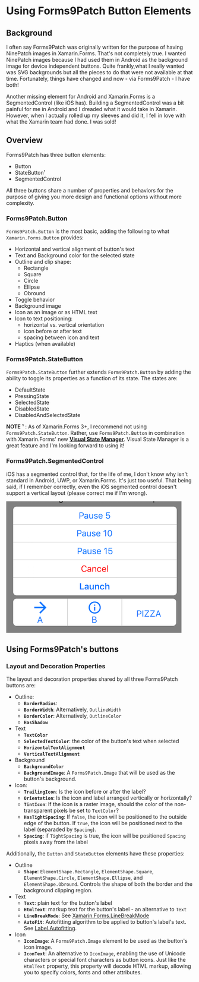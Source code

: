 # Using Forms9Patch Button Elements

## Background
I often say Forms9Patch was originally written for the purpose of having NinePatch images in Xamarin.Forms.  That's not completely true.  I wanted NinePatch images because I had used them in Android as the background image for device independent buttons.  Quite frankly,what I really wanted was SVG backgrounds but all the pieces to do that were not available at that time.  Fortunately, things have changed and now - via Forms9Patch - I have both!

Another missing element for Android and Xamarin.Forms is a SegmentedControl (like iOS has). Building a SegmentedControl was a bit painful for me in Android and I dreaded what it would take in Xamarin.  However, when I actually rolled up my sleeves and did it, I fell in love with what the Xamarin team had done.  I was sold!

## Overview

Forms9Patch has three button elements:

- Button
- StateButton¹
- SegmentedControl

All three buttons share a number of properties and behaviors for the purpose of giving you more design and functional options without more complexity.  

### Forms9Patch.Button

`Forms9Patch.Button` is the most basic, adding the following to what `Xamarin.Forms.Button` provides:

- Horizontal and vertical alignment of button's text
- Text and Background color for the selected state
- Outline and clip shape:
  - Rectangle
  - Square
  - Circle
  - Ellipse
  - Obround
- Toggle behavior
- Background image
- Icon as an image or as HTML text
- Icon to text positioning:
  - horizontal vs. vertical orientation
  - icon before or after text
  - spacing between icon and text
- Haptics (when available)

### Forms9Patch.StateButton

`Forms9Patch.StateButton` further extends `Forms9Patch.Button` by adding the ability to toggle its properties as a function of its state.  The states are:

- DefaultState
- PressingState
- SelectedState
- DisabledState
- DisabledAndSelectedState

**NOTE** ¹ : As of Xamarin.Forms 3+, I recommend not using `Forms9Patch.StateButton`.  Rather, use `Forms9Patch.Button` in combination with Xamarin.Forms' new [**Visual State Manager**](https://blog.xamarin.com/xamarin-forms-3-0-released/).  Visual State Manager is a great feature and I'm looking forward to using it!

### Forms9Patch.SegmentedControl

iOS has a segmented control that, for the life of me, I don't know why isn't standard in Android, UWP, or Xamarin.Forms.  It's just too useful.  That being said, if I remember correctly, even the iOS segmented control doesn't support a vertical layout (please correct me if I'm wrong).  

![SegmentedControl](images/Buttons/SegmentedControl.png)

## Using Forms9Patch's buttons

### Layout and Decoration Properties

The layout and decoration properties shared by all three Forms9Patch buttons are:

- Outline:
  - **`BorderRadius`**: 
  - **`BorderWidth`**:  Alternatively, `OutlineWidth`
  - **`BorderColor`**: Alternatively, `OutlineColor`
  - **`HasShadow`**
- Text
  - **`TextColor`**
  - **`SelectedTextColor`**: the color of the button's text when selected
  - **`HorizontalTextAlignment`**
  - **`VerticalTextAlignment`**
- Background
  - **`BackgroundColor`**
  - **`BackgroundImage`**: A `Forms9Patch.Image` that will be used as the button's background.
- Icon:
  - **`TrailingIcon`**: Is the icon before or after the label?
  - **`Orientation`**: Is the icon and label arranged vertically or horizontally?
  - **`TintIcon`**: If the icon is a raster image, should the color of the non-transparent pixels be set to `TextColor`?
  - **`HasTightSpacing`**: If `false`, the icon will be positioned to the outside edge of the button.  If `true`, the icon will be positioned next to the label (separaded by `Spacing`).
  - **`Spacing`**: if `TightSpacing` is true, the icon will be positioned `Spacing` pixels away from the label

  

Additionally, the `Button` and `StateButton` elements have these properties:

- Outline
  - **`Shape`**: `ElementShape.Rectangle`, `ElementShape.Square`, `ElementShape.Circle`, `ElementShape.Ellipse`, and `ElementShape.Obround`.  Controls the shape of both the border and the background clipping region.
- Text  
  - **`Text`**: plain text for the button's label
  - **`HtmlText`**: markup text for the button's label - an alternative to `Text`
  - **`LineBreakMode`**: See [Xamarin.Forms.LineBreakMode](https://docs.microsoft.com/en-us/dotnet/api/xamarin.forms.linebreakmode?view=xamarin-forms)
  - **`AutoFit`**: Autofitting algorithm to be applied to button's label's text.  See [Label.Autofitting](Label#utomatically-Resizing-Text-(Auto-fitting)).
- Icon  
  - **`IconImage`**: A `Forms9Patch.Image` element to be used as the button's icon image.
  - **`IconText`**: An alternative to `IconImage`, enabling the use of Unicode characters or special font characters as button icons.  Just like the `HtmlText` property, this property will decode HTML markup, allowing you to specify colors, fonts and other attributes.




